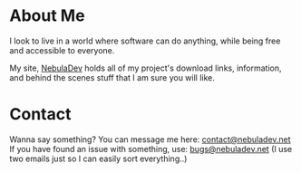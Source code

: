 # About Me
I look to live in a world where software can do anything, while being free and accessible to everyone.

My site, [NebulaDev](https://nebuladev.net) holds all of my project's download links, information, and behind the scenes stuff that I am sure you will like.

# Contact
Wanna say something? You can message me here: <contact@nebuladev.net>
If you have found an issue with something, use: <bugs@nebuladev.net>
(I use two emails just so I can easily sort everything..)

<!---
(Nebula-Developer/Nebula-Developer README.md)
--->
